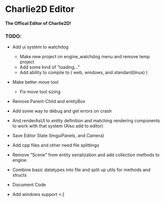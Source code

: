 # Charlie2D Editor
#### The Offical Editor of Charlie2D!

### TODO:
* Add ui system to watchdog
    * Make new project on engine_watchdog menu and remove temp project
    * Add some kind of "loading..."
    * Add ability to compile to ( web, windows, and standard(linux) ) 
* Make better move tool
    * Fix move tool sizing
* Remove Parent-Child and entityBox
* Add some way to debug and get errors on crash
* And renderAsUI to entity definition and matching rendering components to work with that system (Also add to editor) 
* Save Editor State (ImguiPanels, and Camera)
* Add cpp files and other need file splittings 
* Remove "Scene" from entity serialization and add collection methods to engine
* Combine basic datatypes into file and split up utils for methods and structs
* Document Code

* Add windows support <:[
